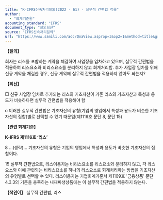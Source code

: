 ```yaml
---
title: "K-IFRS신속처리질의(2022 - 61) - 실무적 간편법 적용"
author:
  - "회계기준원"
acounting_standard: "IFRS"
document_type: "질의회신"
source: "IFRS신속처리질의"
url: "https://www.samili.com/acc/QnaView.asp?op=3&op2=1&method=title&group=2124-15;1&orgcode=3&searchword=&page=10&code=K%2DIFRS%EC%8B%A0%EC%86%8D%EC%B2%98%EB%A6%AC%EC%A7%88%EC%9D%98%2D61%3A20221014"
---
```

**【질의】**

  

회사는 리스를 포함하는 계약을 체결하여 사업장을 임차하고 있으며, 실무적 간편법을 적용하여 리스요소와 비리스요소를 분리하지 않고 회계처리함. 추가 사업장 임차를 위해 신규 계약을 체결한 경우, 신규 계약에 실무적 간편법을 적용하지 않아도 되는지?

  
  

**【회신】**

  

□ 신규 사업장 임차로 추가되는 리스의 기초자산이 기존 리스의 기초자산과 특성과 용도가 비슷하다면 실무적 간편법을 적용해야 함

  

o 이러한 실무적 간편법은 기초자산의 유형(기업의 영업에서 특성과 용도가 비슷한 기초자산의 집합)별로 선택할 수 있기 때문임(제1116호 문단 8, 문단 15)

  
  

**【관련 회계기준】**

  

**K-IFRS 제1116호 ‘리스’**

  

8 ...(생략)... 기초자산의 유형은 기업의 영업에서 특성과 용도가 비슷한 기초자산의 집합이다.

  

15 실무적 간편법으로, 리스이용자는 비리스요소를 리스요소와 분리하지 않고, 각 리스요소와 이에 관련되는 비리스요소를 하나의 리스요소로 회계처리하는 방법을 기초자산의 유형별로 선택할 수 있다. 리스이용자는 기업회계기준서 제1109호 '금융상품' 문단 4.3.3의 기준을 충족하는 내재파생상품에는 이 실무적 간편법을 적용하지 않는다.

  
  

**【색인어】** 실무적 간편법, 리스
